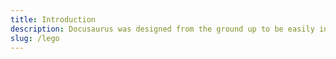 ```yaml
---
title: Introduction
description: Docusaurus was designed from the ground up to be easily installed and used to get your website up and running quickly.
slug: /lego
---
```



